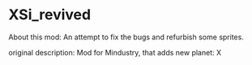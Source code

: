 # XSi_revived
About this mod: 
An attempt to fix the bugs and refurbish some sprites. 


original description: 
Mod for Mindustry, that adds new planet: X
